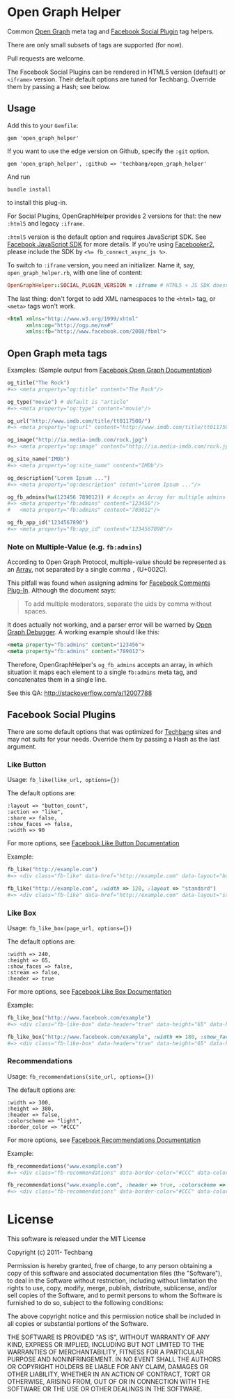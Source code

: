 # Open Graph Helper


Common [Open Graph](http://developers.facebook.com/docs/opengraph/) meta tag and [Facebook Social Plugin](http://developers.facebook.com/docs/plugins/) tag helpers.

There are only small subsets of tags are supported (for now).

Pull requests are welcome.

The Facebook Social Plugins can be rendered in HTML5 version (default) or `<iframe>` version.  Their default options are tuned for Techbang.  Override them by passing a Hash; see below.

## Usage

Add this to your `Gemfile`:

    gem 'open_graph_helper'

If you want to use the edge version on Github, specify the `:git` option.

    gem 'open_graph_helper', :github => 'techbang/open_graph_helper'

And run

    bundle install

to install this plug-in.

For Social Plugins, OpenGraphHelper provides 2 versions for that: the new `:html5` and legacy `:iframe`.

`:html5` version is the default option and requires JavaScript SDK.  See [Facebook JavaScript SDK](http://developers.facebook.com/docs/reference/javascript/) for more details.  If you're using [Facebooker2](https://github.com/mmangino/facebooker2), please include the SDK by `<%= fb_connect_async_js %>`.

To switch to `:iframe` version, you need an initializer.  Name it, say, `open_graph_helper.rb`, with one line of content:

```ruby
OpenGraphHelper::SOCIAL_PLUGIN_VERSION = :iframe # HTML5 + JS SDK doesn't need this
```

The last thing: don't forget to add XML namespaces to the `<html>` tag, or `<meta>` tags won't work.

``` html
<html xmlns="http://www.w3.org/1999/xhtml"
      xmlns:og="http://ogp.me/ns#"
      xmlns:fb="http://www.facebook.com/2008/fbml">
```

## Open Graph meta tags


Examples: (Sample output from [Facebook Open Graph Documentation](http://developers.facebook.com/docs/opengraph/))

``` ruby
og_title("The Rock")
#=> <meta property="og:title" content="The Rock"/>

og_type("movie") # default is "article"
#=> <meta property="og:type" content="movie"/>

og_url("http://www.imdb.com/title/tt0117500/")
#=> <meta property="og:url" content="http://www.imdb.com/title/tt0117500/"/>

og_image("http://ia.media-imdb.com/rock.jpg")
#=> <meta property="og:image" content="http://ia.media-imdb.com/rock.jpg"/>

og_site_name("IMDb")
#=> <meta property="og:site_name" content="IMDb"/>

og_description("Lorem Ipsum ...")
#=> <meta property="og:description" cotent="Lorem Ipsum ..."/>

og_fb_admins(%w(123456 789012)) # Accepts an Array for multiple admins
#=> <meta property="fb:admins" content="123456"/>
#   <meta property="fb:admins" content="789012"/>

og_fb_app_id("1234567890")
#=> <meta property="fb:app_id" content="1234567890"/>
```

### Note on Multiple-Value (e.g. `fb:admins`)

According to Open Graph Protocol, multiple-value should be represented as an [Array](http://ogp.me/#array), not separated by a single comma `,` (U+002C).

This pitfall was found when assigning admins for [Facebook Comments Plug-In](https://developers.facebook.com/docs/reference/plugins/comments/). Although the document says:

> To add multiple moderators, separate the uids by comma without spaces.

It does actually not working, and a parser error will be warned by [Open Graph Debugger](https://developers.facebook.com/tools/debug/). A working example should like this:

```html
<meta property="fb:admins" content="123456">
<meta property="fb:admins" content="789012">
```

Therefore, OpenGraphHelper's `og_fb_admins` accepts an array, in which situation it maps each element to a single `fb:admins` meta tag, and concatenates them in a single line.

See this QA: http://stackoverflow.com/a/12007788

## Facebook Social Plugins

There are some default options that was optimized for [Techbang](http://www.techbang.com.tw) sites and may not suits for  your needs.  Override them by passing a Hash as the last argument.

### Like Button

Usage: `fb_like(like_url, options={})`

The default options are:

    :layout => "button_count",
    :action => "like",
    :share => false,
    :show_faces => false,
    :width => 90

For more options, see [Facebook Like Button Documentation](https://developers.facebook.com/docs/plugins/like-button)

Example:

``` ruby
fb_like("http://example.com")
#=> <div class="fb-like" data-href="http://example.com" data-layout="button_count" data-action="like" data-share="false" data-show-faces="false" data-width="90"></div>

fb_like("http://example.com", :width => 120, :layout => "standard")
#=> <div class="fb-like" data-href="http://example.com" data-layout="standard" data-action="like" data-share="false" data-show-faces="false" data-width="120"></div>
```

### Like Box

Usage: `fb_like_box(page_url, options={})`

The default options are:

    :width => 240,
    :height => 65,
    :show_faces => false,
    :stream => false,
    :header => true

For more options, see [Facebook Like Box Documentation](http://developers.facebook.com/docs/reference/plugins/like-box/)

Example:

``` ruby
fb_like_box("http://www.facebook.com/example")
#=> <div class="fb-like-box" data-header="true" data-height="65" data-href="http://www.facebook.com/example" data-show-faces="false" data-stream="false" data-width="240"></div>

fb_like_box("http://www.facebook.com/example", :width => 180, :show_faces => true)
#=> <div class="fb-like-box" data-header="true" data-height="65" data-href="http://www.facebook.com/example" data-show-faces="true" data-stream="false" data-width="180"></div>
```

### Recommendations

Usage: `fb_recommendations(site_url, options={})`

The default options are:

    :width => 300,
    :height => 380,
    :header => false,
    :colorscheme => "light",
    :border_color => "#CCC"

For more options, see [Facebook Recommendations Documentation](http://developers.facebook.com/docs/reference/plugins/recommendations/)

Example:

``` ruby
fb_recommendations("www.example.com")
#=> <div class="fb-recommendations" data-border-color="#CCC" data-colorscheme="light" data-header="false" data-height="380" data-site="www.example.com" data-width="300"></div>

fb_recommendations("www.example.com", :header => true, :colorscheme => "dark")
#=> <div class="fb-recommendations" data-border-color="#CCC" data-colorscheme="dark" data-header="true" data-height="380" data-site="www.example.com" data-width="300"></div>
```

# License

This software is released under the MIT License

Copyright (c) 2011- Techbang

Permission is hereby granted, free of charge, to any person obtaining a copy of this software and associated documentation files (the "Software"), to deal in the Software without restriction, including without limitation the rights to use, copy, modify, merge, publish, distribute, sublicense, and/or sell copies of the Software, and to permit persons to whom the Software is furnished to do so, subject to the following conditions:

The above copyright notice and this permission notice shall be included in all copies or substantial portions of the Software.

THE SOFTWARE IS PROVIDED "AS IS", WITHOUT WARRANTY OF ANY KIND, EXPRESS OR IMPLIED, INCLUDING BUT NOT LIMITED TO THE WARRANTIES OF MERCHANTABILITY, FITNESS FOR A PARTICULAR PURPOSE AND NONINFRINGEMENT. IN NO EVENT SHALL THE AUTHORS OR COPYRIGHT HOLDERS BE LIABLE FOR ANY CLAIM, DAMAGES OR OTHER LIABILITY, WHETHER IN AN ACTION OF CONTRACT, TORT OR OTHERWISE, ARISING FROM, OUT OF OR IN CONNECTION WITH THE SOFTWARE OR THE USE OR OTHER DEALINGS IN THE SOFTWARE.
